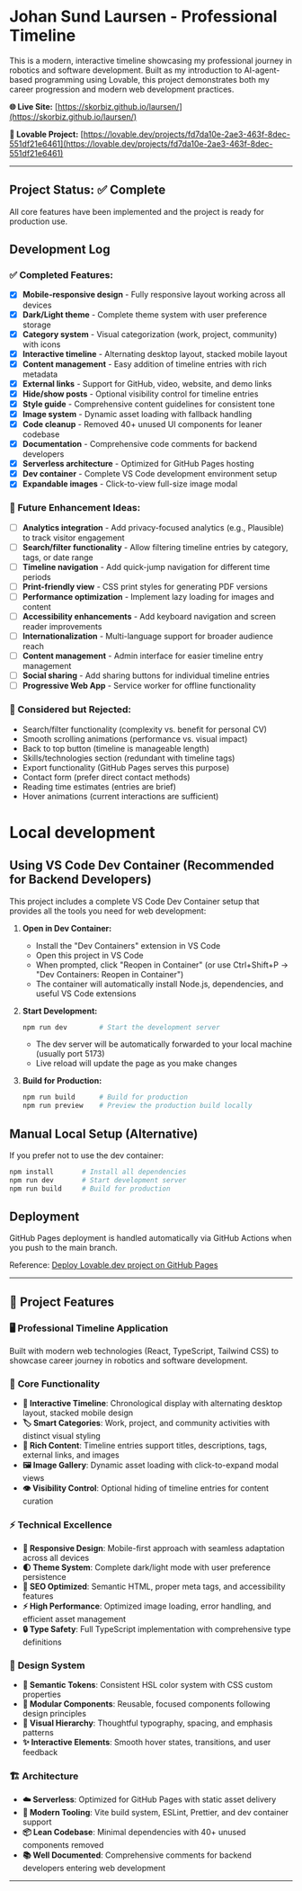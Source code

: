 # Johan Sund Laursen - Professional Timeline

This is a modern, interactive timeline showcasing my professional journey in robotics and software development. Built as my introduction to AI-agent-based programming using Lovable, this project demonstrates both my career progression and modern web development practices.

**🌐 Live Site:** [https://skorbiz.github.io/laursen/](https://skorbiz.github.io/laursen/)

**🔧 Lovable Project:** [https://lovable.dev/projects/fd7da10e-2ae3-463f-8dec-551df21e6461](https://lovable.dev/projects/fd7da10e-2ae3-463f-8dec-551df21e6461)

---

## Project Status: ✅ Complete

All core features have been implemented and the project is ready for production use.

## Development Log
### ✅ Completed Features:
- [x] **Mobile-responsive design** - Fully responsive layout working across all devices
- [x] **Dark/Light theme** - Complete theme system with user preference storage
- [x] **Category system** - Visual categorization (work, project, community) with icons
- [x] **Interactive timeline** - Alternating desktop layout, stacked mobile layout
- [x] **Content management** - Easy addition of timeline entries with rich metadata
- [x] **External links** - Support for GitHub, video, website, and demo links
- [x] **Hide/show posts** - Optional visibility control for timeline entries
- [x] **Style guide** - Comprehensive content guidelines for consistent tone
- [x] **Image system** - Dynamic asset loading with fallback handling
- [x] **Code cleanup** - Removed 40+ unused UI components for leaner codebase
- [x] **Documentation** - Comprehensive code comments for backend developers
- [x] **Serverless architecture** - Optimized for GitHub Pages hosting
- [x] **Dev container** - Complete VS Code development environment setup
- [x] **Expandable images** - Click-to-view full-size image modal

### 🔮 Future Enhancement Ideas:
- [ ] **Analytics integration** - Add privacy-focused analytics (e.g., Plausible) to track visitor engagement
- [ ] **Search/filter functionality** - Allow filtering timeline entries by category, tags, or date range
- [ ] **Timeline navigation** - Add quick-jump navigation for different time periods
- [ ] **Print-friendly view** - CSS print styles for generating PDF versions
- [ ] **Performance optimization** - Implement lazy loading for images and content
- [ ] **Accessibility enhancements** - Add keyboard navigation and screen reader improvements
- [ ] **Internationalization** - Multi-language support for broader audience reach
- [ ] **Content management** - Admin interface for easier timeline entry management
- [ ] **Social sharing** - Add sharing buttons for individual timeline entries
- [ ] **Progressive Web App** - Service worker for offline functionality

### 🚫 Considered but Rejected:
- Search/filter functionality (complexity vs. benefit for personal CV)
- Smooth scrolling animations (performance vs. visual impact)
- Back to top button (timeline is manageable length)
- Skills/technologies section (redundant with timeline tags)
- Export functionality (GitHub Pages serves this purpose)
- Contact form (prefer direct contact methods)
- Reading time estimates (entries are brief)
- Hover animations (current interactions are sufficient)

# Local development

## Using VS Code Dev Container (Recommended for Backend Developers)
This project includes a complete VS Code Dev Container setup that provides all the tools you need for web development:

1. **Open in Dev Container:**
   - Install the "Dev Containers" extension in VS Code
   - Open this project in VS Code
   - When prompted, click "Reopen in Container" (or use Ctrl+Shift+P → "Dev Containers: Reopen in Container")
   - The container will automatically install Node.js, dependencies, and useful VS Code extensions

2. **Start Development:**
   ```bash
   npm run dev        # Start the development server
   ```
   - The dev server will be automatically forwarded to your local machine (usually port 5173)
   - Live reload will update the page as you make changes

3. **Build for Production:**
   ```bash
   npm run build      # Build for production
   npm run preview    # Preview the production build locally
   ```

## Manual Local Setup (Alternative)
If you prefer not to use the dev container:

```bash
npm install       # Install all dependencies
npm run dev       # Start development server
npm run build     # Build for production
```

## Deployment
GitHub Pages deployment is handled automatically via GitHub Actions when you push to the main branch.

Reference: [Deploy Lovable.dev project on GitHub Pages](https://dev.to/coderatul/host-lovabledev-project-on-github-pages-1c61)

---

## 🎯 Project Features
### 🖥️ **Professional Timeline Application**
Built with modern web technologies (React, TypeScript, Tailwind CSS) to showcase career journey in robotics and software development.

### 🎨 **Core Functionality**
- **📱 Interactive Timeline**: Chronological display with alternating desktop layout, stacked mobile design
- **🏷️ Smart Categories**: Work, project, and community activities with distinct visual styling
- **🔗 Rich Content**: Timeline entries support titles, descriptions, tags, external links, and images
- **🖼️ Image Gallery**: Dynamic asset loading with click-to-expand modal views
- **👁️ Visibility Control**: Optional hiding of timeline entries for content curation

### ⚡ **Technical Excellence**
- **📱 Responsive Design**: Mobile-first approach with seamless adaptation across all devices
- **🌓 Theme System**: Complete dark/light mode with user preference persistence
- **🎯 SEO Optimized**: Semantic HTML, proper meta tags, and accessibility features
- **⚡ High Performance**: Optimized image loading, error handling, and efficient asset management
- **🔒 Type Safety**: Full TypeScript implementation with comprehensive type definitions

### 🎨 **Design System**
- **🎨 Semantic Tokens**: Consistent HSL color system with CSS custom properties
- **🧩 Modular Components**: Reusable, focused components following design principles
- **📐 Visual Hierarchy**: Thoughtful typography, spacing, and emphasis patterns
- **✨ Interactive Elements**: Smooth hover states, transitions, and user feedback

### 🏗️ **Architecture**
- **☁️ Serverless**: Optimized for GitHub Pages with static asset delivery
- **🔧 Modern Tooling**: Vite build system, ESLint, Prettier, and dev container support
- **📦 Lean Codebase**: Minimal dependencies with 40+ unused components removed
- **📚 Well Documented**: Comprehensive comments for backend developers entering web development

---